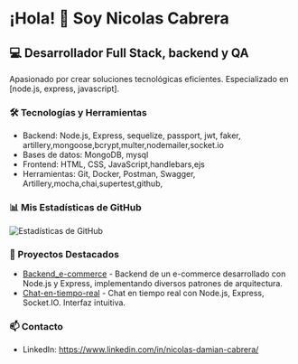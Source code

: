 # ¡Hola! 👋 Soy Nicolas Cabrera

## 💻 Desarrollador Full Stack, backend y QA 

Apasionado por crear soluciones tecnológicas eficientes. Especializado en [node.js, express, javascript].

### 🛠️ Tecnologías y Herramientas
- Backend: Node.js, Express, sequelize, passport, jwt, faker, artillery,mongoose,bcrypt,multer,nodemailer,socket.io
- Bases de datos: MongoDB, mysql
- Frontend: HTML, CSS, JavaScript,handlebars,ejs
- Herramientas: Git, Docker, Postman, Swagger, Artillery,mocha,chai,supertest,github,

### 📊 Mis Estadísticas de GitHub
![Estadísticas de GitHub](https://github-readme-stats.vercel.app/api?username=nicocabrerafit2&show_icons=true&theme=radical&count_private=true&include_all_commits=true)

### 🌟 Proyectos Destacados
- [Backend_e-commerce](https://github.com/nicocabrerafit2/Backend_e-commerce.git) - Backend de un e-commerce desarrollado con Node.js y Express, implementando diversos patrones de arquitectura.
- [Chat-en-tiempo-real](https://github.com/nicocabrerafit2/Chat-en-tiempo-real.git) - Chat en tiempo real con Node.js, Express, Socket.IO. Interfaz intuitiva.

### 📫 Contacto
- LinkedIn: https://www.linkedin.com/in/nicolas-damian-cabrera/
